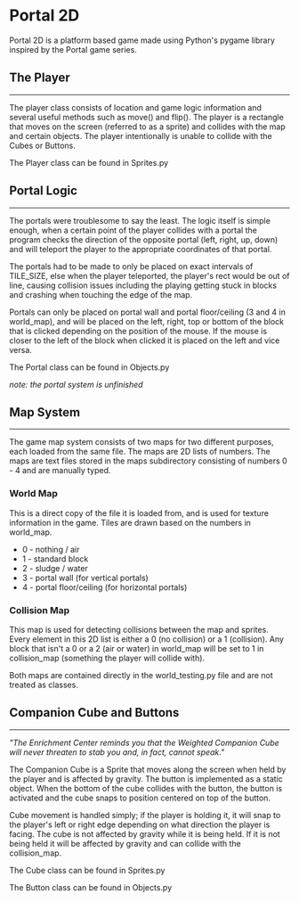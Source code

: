 # **Portal 2D**
Portal 2D is a platform based game made using Python's pygame library inspired by the Portal game series.

## **The Player**

---

The player class consists of location and game logic information and several useful methods such as move() and flip(). The player is a rectangle that moves on the screen (referred to as a sprite) and collides with the map and certain objects. The player intentionally is unable to collide with the Cubes or Buttons.

The Player class can be found in Sprites.py

## **Portal Logic**

---
The portals were troublesome to say the least. The logic itself is simple enough, when a certain point of the player collides with a portal the program checks the direction of the opposite portal (left, right, up, down) and will teleport the player to the appropriate coordinates of that portal.

The portals had to be made to only be placed on exact intervals of TILE_SIZE, else when the player teleported, the player's rect would be out of line, causing collision issues including the playing getting stuck in blocks and crashing when touching the edge of the map.

Portals can only be placed on portal wall and portal floor/ceiling (3 and 4 in world_map), and will be placed on the left, right, top or bottom of the block that is clicked depending on the position of the mouse. If the mouse is closer to the left of the block when clicked it is placed on the left and vice versa.

The Portal class can be found in Objects.py

*note: the portal system is unfinished*


## **Map System**
---
The game map system consists of two maps for two different purposes, each loaded from the same file. The maps are 2D lists of numbers. The maps are text files stored in the maps subdirectory consisting of numbers 0 - 4 and are manually typed.
### **World Map**
This is a direct copy of the file it is loaded from, and is used for texture information in the game.  Tiles are drawn based on the numbers in world_map.
* 0 - nothing / air
* 1 - standard block
* 2 - sludge / water
* 3 - portal wall (for vertical portals)
* 4 - portal floor/ceiling (for horizontal portals)
### **Collision Map**
This map is used for detecting collisions between the map and sprites. Every element in this 2D list is either a 0 (no collision) or a 1 (collision). Any block that isn't a 0 or a 2 (air or water) in world_map will be set to 1 in collision_map (something the player will collide with).

Both maps are contained directly in the world_testing.py file and are not treated as classes.

## **Companion Cube and Buttons**
---

*"The Enrichment Center reminds you that the Weighted Companion Cube will never threaten to stab you and, in fact, cannot speak."*

The Companion Cube is a Sprite that moves along the screen when held by the player and is affected by gravity. The button is implemented as a static object. When the bottom of the cube collides with the button, the button is activated and the cube snaps to position centered on top of the button.

Cube movement is handled simply; if the player is holding it, it will snap to the player's left or right edge depending on what direction the player is facing. The cube is not affected by gravity while it is being held. If it is not being held it will be affected by gravity and can collide with the collision_map.

The Cube class can be found in Sprites.py

The Button class can be found in Objects.py